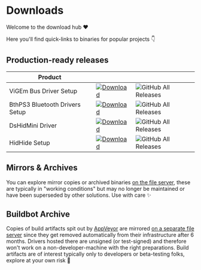 # Downloads

Welcome to the download hub ❤️

Here you'll find quick-links to binaries for popular projects 👇

## Production-ready releases

| Product |  |  |
|---|---|---|
| ViGEm Bus Driver Setup | [![Download](https://img.shields.io/badge/Download-brightgreen)](https://github.com/ViGEm/ViGEmBus/releases) | ![GitHub All Releases](https://img.shields.io/github/downloads/ViGEm/ViGEmBus/total) |
| BthPS3 Bluetooth Drivers Setup | [![Download](https://img.shields.io/badge/Download-brightgreen)](https://github.com/ViGEm/BthPS3/releases) | ![GitHub All Releases](https://img.shields.io/github/downloads/ViGEm/BthPS3/total) |
| DsHidMini Driver | [![Download](https://img.shields.io/badge/Download-brightgreen)](https://github.com/ViGEm/DsHidMini/releases) | ![GitHub All Releases](https://img.shields.io/github/downloads/ViGEm/DsHidMini/total) |
| HidHide Setup | [![Download](https://img.shields.io/badge/Download-brightgreen)](https://github.com/ViGEm/HidHide/releases) | ![GitHub All Releases](https://img.shields.io/github/downloads/ViGEm/HidHide/total) |

## Mirrors & Archives

You can explore mirror copies or archived binaries [on the file server](https://downloads.vigem.org/), these are typically in "working conditions" but may no longer be maintained or have been superseded by other solutions. Use with care ✨

## Buildbot Archive

Copies of build artifacts spit out by [AppVeyor](https://www.appveyor.com/) are mirrored [on a separate file server](https://buildbot.vigem.org/) since they get removed automatically from their infrastructure after 6 months. Drivers hosted there are unsigned (or test-signed) and therefore won't work on a non-developer-machine with the right preparations. Build artifacts are of interest typically only to developers or beta-testing folks, explore at your own risk 🦋
